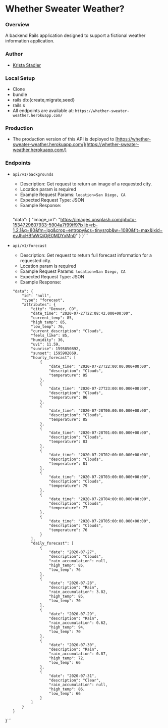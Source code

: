 # Whether Sweater Weather?

### Overview

A backend Rails application designed to support a fictional weather information application.

### Author

- [Krista Stadler](https://github.com/kristastadler)

### Local Setup

 - Clone
 - bundle
 - rails db:{create,migrate,seed}
 - rails s
 - All endpoints are available at: `https://whether-sweater-weather.herokuapp.com/`

 ### Production

- The production version of this API is deployed to [https://whether-sweater-weather.herokuapp.com/](https://whether-sweater-weather.herokuapp.com/)

### Endpoints

  - `api/v1/backgrounds`
    - Description: Get request to return an image of a requested city.
    - Location param is required
    - Example Request Params:
      ``location=San Diego, CA``
    - Expected Request Type: JSON
    - Example Response:
      ```{
    "data": {
        "image_url": "https://images.unsplash.com/photo-1534729607933-5904a7f99ff9?ixlib=rb-1.2.1&q=80&fm=jpg&crop=entropy&cs=tinysrgb&w=1080&fit=max&ixid=eyJhcHBfaWQiOjE0MDYxMn0"
    }
}```

  - `api/v1/forecast`
    - Description: Get request to return full forecast information for a requested city.
    - Location param is required
    - Example Request Params:
      ``location=San Diego, CA``
    - Expected Request Type: JSON
    - Example Response:
    ```{
    "data": {
        "id": "null",
        "type": "forecast",
        "attributes": {
            "city": "Denver, CO",
            "date_time": "2020-07-27T22:08:42.000+00:00",
            "current_temp": 85,
            "high_temp": 85,
            "low_temp": 76,
            "current_description": "Clouds",
            "feels_like": 85,
            "humidity": 36,
            "uvi": 11.59,
            "sunrise": 1595850892,
            "sunset": 1595902669,
            "hourly_forecast": [
                {
                    "date_time": "2020-07-27T22:00:00.000+00:00",
                    "description": "Clouds",
                    "temperature": 85
                },
                {
                    "date_time": "2020-07-27T23:00:00.000+00:00",
                    "description": "Clouds",
                    "temperature": 86
                },
                {
                    "date_time": "2020-07-28T00:00:00.000+00:00",
                    "description": "Clouds",
                    "temperature": 85
                },
                {
                    "date_time": "2020-07-28T01:00:00.000+00:00",
                    "description": "Clouds",
                    "temperature": 83
                },
                {
                    "date_time": "2020-07-28T02:00:00.000+00:00",
                    "description": "Clouds",
                    "temperature": 81
                },
                {
                    "date_time": "2020-07-28T03:00:00.000+00:00",
                    "description": "Clouds",
                    "temperature": 79
                },
                {
                    "date_time": "2020-07-28T04:00:00.000+00:00",
                    "description": "Clouds",
                    "temperature": 77
                },
                {
                    "date_time": "2020-07-28T05:00:00.000+00:00",
                    "description": "Clouds",
                    "temperature": 76
                }
            ],
            "daily_forecast": [
                {
                    "date": "2020-07-27",
                    "description": "Clouds",
                    "rain_accumulation": null,
                    "high_temp": 85,
                    "low_temp": 76
                },
                {
                    "date": "2020-07-28",
                    "description": "Rain",
                    "rain_accumulation": 3.82,
                    "high_temp": 85,
                    "low_temp": 70
                },
                {
                    "date": "2020-07-29",
                    "description": "Rain",
                    "rain_accumulation": 0.62,
                    "high_temp": 94,
                    "low_temp": 70
                },
                {
                    "date": "2020-07-30",
                    "description": "Rain",
                    "rain_accumulation": 0.87,
                    "high_temp": 72,
                    "low_temp": 66
                },
                {
                    "date": "2020-07-31",
                    "description": "Clear",
                    "rain_accumulation": null,
                    "high_temp": 86,
                    "low_temp": 66
                }
            ]
        }
    }
}```
